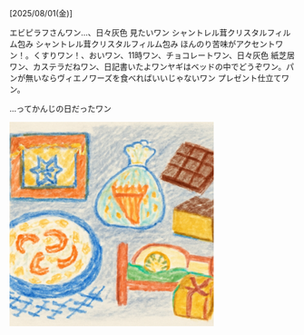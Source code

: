 [2025/08/01(金)]

エビピラフさんワン...、日々灰色 見たいワン シャントレル茸クリスタルフィルム包み シャントレル茸クリスタルフィルム包み ほんのり苦味がアクセントワン！。くすりワン！、おいワン、11時ワン、チョコレートワン、日々灰色 紙芝居ワン、カステラだねワン、日記書いたよワンヤギはベッドの中でどうぞワン。パンが無いならヴィエノワーズを食べればいいじゃないワン プレゼント仕立てワン。

...ってかんじの日だったワン

<img width="360px" src="image.png">